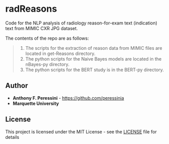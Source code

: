 # radReasons
Code for the NLP analysis of radiology reason-for-exam text (indication) text from MIMIC CXR JPG dataset.

The contents of the repo are as follows:

> 1. 	The scripts for the extraction of reason data from MIMIC files are located in get-Reasons directory.
> 3.	The python scripts for the Naive Bayes models are located in the nBayes-py directory.
> 3.	The python scripts for the BERT study is in the BERT-py directory.


## Author

* **Anthony F. Peressini** - <https://github.com/peressinia>
* **Marquette University**



## License

This project is licensed under the MIT License - see the [LICENSE](LICENSE) file for details
